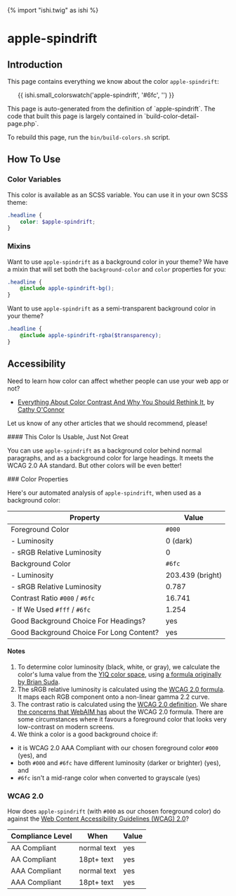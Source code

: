 {% import "ishi.twig" as ishi %}
# apple-spindrift

## Introduction

This page contains everything we know about the color `apple-spindrift`:

<div class="grid">
    <div class="cell">
        <div class="swatch">
            <ul>
                {{ ishi.small_colorswatch('apple-spindrift', '#6fc', '') }}
            </ul>
        </div>
    </div>
</div>

<div class="callout attention" markdown="1">
This page is auto-generated from the definition of `apple-spindrift`. The code that built this page is largely contained in `build-color-detail-page.php`.

To rebuild this page, run the `bin/build-colors.sh` script.
</div>

## How To Use

### Color Variables

This color is available as an SCSS variable. You can use it in your own SCSS theme:

```scss
.headline {
    color: $apple-spindrift;
}
```

### Mixins

Want to use `apple-spindrift` as a background color in your theme? We have a mixin that will set both the `background-color` and `color` properties for you:

```scss
.headline {
    @include apple-spindrift-bg();
}
```

Want to use `apple-spindrift` as a semi-transparent background color in your theme?

```scss
.headline {
    @include apple-spindrift-rgba($transparency);
}
```

## Accessibility

Need to learn how color can affect whether people can use your web app or not?

* [Everything About Color Contrast And Why You Should Rethink It](https://www.smashingmagazine.com/2014/10/color-contrast-tips-and-tools-for-accessibility/), by [Cathy O'Connor](http://www.twitter.com/cagocon)

Let us know of any other articles that we should recommend, please!
<div class="callout warning" markdown="1">
#### This Color Is Usable, Just Not Great

You can use `apple-spindrift` as a background color behind normal paragraphs, and as a background color for large headings. It meets the WCAG 2.0 AA standard. But other colors will be even better!
</div>
### Color Properties

Here's our automated analysis of `apple-spindrift`, when used as a background color:

Property | Value
---------|------
Foreground Color | `#000`
- Luminosity | 0 (dark)
- sRGB Relative Luminosity | 0
Background Color | `#6fc`
- Luminosity | 203.439 (bright)
- sRGB Relative Luminosity | 0.787
Contrast Ratio `#000` / `#6fc` | 16.741
- If We Used `#fff` / `#6fc` | 1.254
Good Background Choice For Headings? | yes
Good Background Choice For Long Content? | yes

#### Notes

1. To determine color luminosity (black, white, or gray), we calculate the color's luma value from the [YIQ color space](https://en.wikipedia.org/wiki/YIQ), using [a formula originally by Brian Suda](https://24ways.org/2010/calculating-color-contrast/).
1. The sRGB relative luminosity is calculated using the [WCAG 2.0 formula](https://www.w3.org/TR/WCAG20/#relativeluminancedef). It maps each RGB component onto a non-linear gamma 2.2 curve.
1. The contrast ratio is calculated using the [WCAG 2.0 definition](https://www.w3.org/TR/2008/REC-WCAG20-20081211/#contrast-ratiodef). We share [the concerns that WebAIM has](http://webaim.org/blog/wcag-2-1-feedback/) about the WCAG 2.0 formula. There are some circumstances where it favours a foreground color that looks very low-contrast on modern screens.
1. We think a color is a good background choice if:
  - it is WCAG 2.0 AAA Compliant with our chosen foreground color `#000` (yes), and
  - both `#000` and `#6fc` have different luminosity (darker or brighter) (yes), and
  - `#6fc` isn't a mid-range color when converted to grayscale (yes)

### WCAG 2.0

How does `apple-spindrift` (with `#000` as our chosen foreground color) do against the [Web Content Accessibility Guidelines (WCAG) 2.0](https://www.w3.org/TR/WCAG20/)?

Compliance Level | When | Value
-----------------|------|------
AA Compliant | normal text | yes
AA Compliant | 18pt+ text | yes
AAA Compliant | normal text | yes
AAA Compliant | 18pt+ text | yes